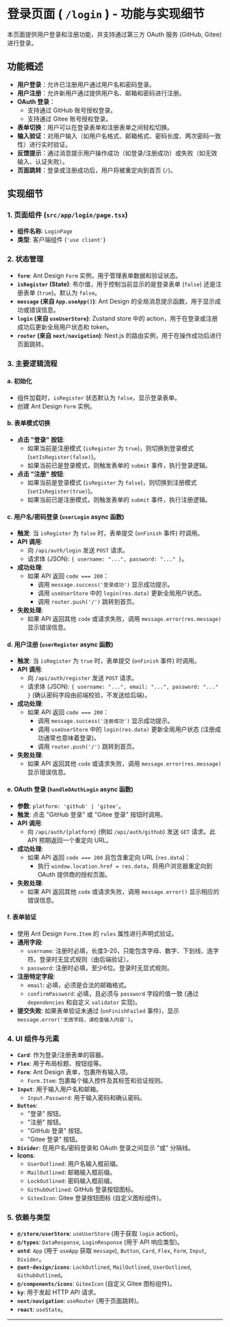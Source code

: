 
# 登录页面 ( `/login` ) - 功能与实现细节

本页面提供用户登录和注册功能，并支持通过第三方 OAuth 服务 (GitHub, Gitee) 进行登录。

## 功能概述

*   **用户登录**：允许已注册用户通过用户名和密码登录。
*   **用户注册**：允许新用户通过提供用户名、邮箱和密码进行注册。
*   **OAuth 登录**：
    *   支持通过 GitHub 账号授权登录。
    *   支持通过 Gitee 账号授权登录。
*   **表单切换**：用户可以在登录表单和注册表单之间轻松切换。
*   **输入验证**：对用户输入（如用户名格式、邮箱格式、密码长度、两次密码一致性）进行实时验证。
*   **反馈提示**：通过消息提示用户操作成功（如登录/注册成功）或失败（如无效输入、认证失败）。
*   **页面跳转**：登录或注册成功后，用户将被重定向到首页 (`/`)。

## 实现细节

### 1. 页面组件 (`src/app/login/page.tsx`)

*   **组件名称**: `LoginPage`
*   **类型**: 客户端组件 (`'use client'`)

### 2. 状态管理

*   **`form`**: Ant Design `Form` 实例，用于管理表单数据和验证状态。
*   **`isRegister` (State)**: 布尔值，用于控制当前显示的是登录表单 (`false`) 还是注册表单 (`true`)。默认为 `false`。
*   **`message` (来自 `App.useApp()`)**: Ant Design 的全局消息提示函数，用于显示成功或错误信息。
*   **`login` (来自 `useUserStore`)**: Zustand store 中的 action，用于在登录或注册成功后更新全局用户状态和 token。
*   **`router` (来自 `next/navigation`)**: Next.js 的路由实例，用于在操作成功后进行页面跳转。

### 3. 主要逻辑流程

#### a. 初始化

*   组件加载时，`isRegister` 状态默认为 `false`，显示登录表单。
*   创建 Ant Design `Form` 实例。

#### b. 表单模式切换

*   **点击 "登录" 按钮**:
    *   如果当前是注册模式 (`isRegister` 为 `true`)，则切换到登录模式 (`setIsRegister(false)`)。
    *   如果当前已是登录模式，则触发表单的 `submit` 事件，执行登录逻辑。
*   **点击 "注册" 按钮**:
    *   如果当前是登录模式 (`isRegister` 为 `false`)，则切换到注册模式 (`setIsRegister(true)`)。
    *   如果当前已是注册模式，则触发表单的 `submit` 事件，执行注册逻辑。

#### c. 用户名/密码登录 (`userLogin` async 函数)

*   **触发**: 当 `isRegister` 为 `false` 时，表单提交 (`onFinish` 事件) 时调用。
*   **API 调用**:
    *   向 `/api/auth/login` 发送 `POST` 请求。
    *   请求体 (JSON): `{ username: "...", password: "..." }`。
*   **成功处理**:
    *   如果 API 返回 `code === 200`：
        *   调用 `message.success('登录成功')` 显示成功提示。
        *   调用 `useUserStore` 中的 `login(res.data)` 更新全局用户状态。
        *   调用 `router.push('/')` 跳转到首页。
*   **失败处理**:
    *   如果 API 返回其他 `code` 或请求失败，调用 `message.error(res.message)` 显示错误信息。

#### d. 用户注册 (`userRegister` async 函数)

*   **触发**: 当 `isRegister` 为 `true` 时，表单提交 (`onFinish` 事件) 时调用。
*   **API 调用**:
    *   向 `/api/auth/register` 发送 `POST` 请求。
    *   请求体 (JSON): `{ username: "...", email: "...", password: "..." }` (确认密码字段由前端校验，不发送给后端)。
*   **成功处理**:
    *   如果 API 返回 `code === 200`：
        *   调用 `message.success('注册成功')` 显示成功提示。
        *   调用 `useUserStore` 中的 `login(res.data)` 更新全局用户状态 (注册成功通常也意味着登录)。
        *   调用 `router.push('/')` 跳转到首页。
*   **失败处理**:
    *   如果 API 返回其他 `code` 或请求失败，调用 `message.error(res.message)` 显示错误信息。

#### e. OAuth 登录 (`handleOAuthLogin` async 函数)

*   **参数**: `platform: 'github' | 'gitee'`。
*   **触发**: 点击 "GitHub 登录" 或 "Gitee 登录" 按钮时调用。
*   **API 调用**:
    *   向 `/api/auth/{platform}` (例如 `/api/auth/github`) 发送 `GET` 请求。此 API 预期返回一个重定向 URL。
*   **成功处理**:
    *   如果 API 返回 `code === 200` 且包含重定向 URL (`res.data`)：
        *   执行 `window.location.href = res.data`，将用户浏览器重定向到 OAuth 提供商的授权页面。
*   **失败处理**:
    *   如果 API 返回其他 `code` 或请求失败，调用 `message.error()` 显示相应的错误信息。

#### f. 表单验证

*   使用 Ant Design `Form.Item` 的 `rules` 属性进行声明式验证。
*   **通用字段**:
    *   `username`: 注册时必填，长度3-20，只能包含字母、数字、下划线、连字符。登录时无显式规则（由后端验证）。
    *   `password`: 注册时必填，至少6位。登录时无显式规则。
*   **注册特定字段**:
    *   `email`: 必填，必须是合法的邮箱格式。
    *   `confirmPassword`: 必填，且必须与 `password` 字段的值一致 (通过 `dependencies` 和自定义 `validator` 实现)。
*   **提交失败**: 如果表单验证未通过 (`onFinishFailed` 事件)，显示 `message.error('无效字段，请检查输入内容')`。

### 4. UI 组件与元素

*   **`Card`**: 作为登录/注册表单的容器。
*   **`Flex`**: 用于布局标题、按钮组等。
*   **`Form`**: Ant Design 表单，包裹所有输入项。
    *   `Form.Item`: 包裹每个输入控件及其标签和验证规则。
*   **`Input`**: 用于输入用户名和邮箱。
    *   `Input.Password`: 用于输入密码和确认密码。
*   **`Button`**:
    *   "登录" 按钮。
    *   "注册" 按钮。
    *   "GitHub 登录" 按钮。
    *   "Gitee 登录" 按钮。
*   **`Divider`**: 在用户名/密码登录和 OAuth 登录之间显示 "或" 分隔线。
*   **Icons**:
    *   `UserOutlined`: 用户名输入框前缀。
    *   `MailOutlined`: 邮箱输入框前缀。
    *   `LockOutlined`: 密码输入框前缀。
    *   `GithubOutlined`: GitHub 登录按钮图标。
    *   `GiteeIcon`: Gitee 登录按钮图标 (自定义图标组件)。

### 5. 依赖与类型

*   **`@/store/userStore`**: `useUserStore` (用于获取 `login` action)。
*   **`@/types`**: `DataResponse`, `LoginResponse` (用于 API 响应类型)。
*   **`antd`**: `App` (用于 `useApp` 获取 `message`), `Button`, `Card`, `Flex`, `Form`, `Input`, `Divider`。
*   **`@ant-design/icons`**: `LockOutlined`, `MailOutlined`, `UserOutlined`, `GithubOutlined`。
*   **`@/components/icons`**: `GiteeIcon` (自定义 Gitee 图标组件)。
*   **`ky`**: 用于发起 HTTP API 请求。
*   **`next/navigation`**: `useRouter` (用于页面跳转)。
*   **`react`**: `useState`。

---